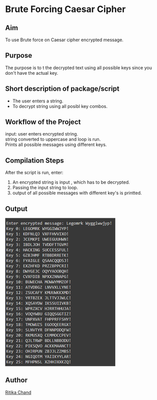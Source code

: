 # Brute Forcing Caesar Cipher

## Aim

To use Brute force on Caesar cipher encrypted message.

## Purpose

The purpose is to t the decrypted text using all possible keys since you don't have the actual key.

## Short description of package/script

- The user enters a string.<br>
- To decrypt string using all posibl key combos. <br>

## Workflow of the Project

input: user enters encrypted string.<br> string converted to uppercase and loop is run.<br> Prints all possible messages using different keys. <br>

## Compilation Steps

After the script is run, enter:

1. An encrypted string is input , which has to be decrypted.
2. Passing the input string to loop.
3. output of all possible messages with different key's is printted.

## Output

<img src="../Brute Forcing Caesar Cipher/Images/brute_force_output.png">

## Author

[Ritika Chand](https://github.com/RC2208)
